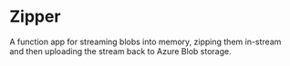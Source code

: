 # Zipper
A function app for streaming blobs into memory, zipping them in-stream and then uploading the stream back to Azure Blob storage.
